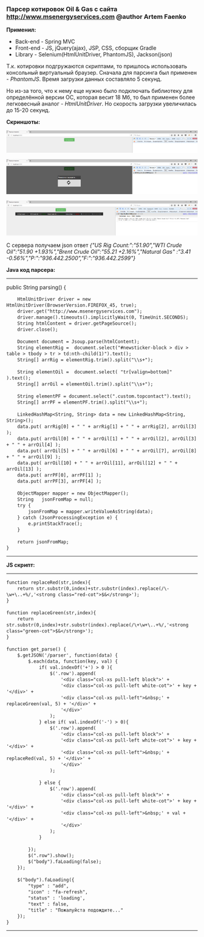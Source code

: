 ### Парсер котировок Oil & Gas с сайта http://www.msenergyservices.com  @author Artem Faenko

**Применил:** 
- Back-end - Spring MVC
- Front-end - JS, jQuery(ajax), JSP, CSS, сборщик Gradle
- Library - Selenium(HtmlUnitDriver, PhantomJS), Jackson(json)

Т.к. котировки подгружаются скриптами, то пришлось использовать консольный виртуальный браузер.
Сначала для парсинга был применен - *PhantomJS*. Время загрузки данных составляло 5 секунд.

Но из-за того, что к нему еще нужно было подключать библиотеку для определённой версии ОС, которая весит 18 Мб, то был применен более легковесный аналог - *HtmlUnitDriver*.
Но скорость загрузки увеличилась до 15-20 секунд.
 
**Скриншоты:** 

![CC0](https://github.com/webserverby/parser-price/blob/master/screenshots/glav_1.png)

![CC0](https://github.com/webserverby/parser-price/blob/master/screenshots/glav_2.png)

![CC0](https://github.com/webserverby/parser-price/blob/master/screenshots/glav_3.png)

С сервера получаем json ответ *{"US Rig Count:":"51.90","WTI Crude Oil":"51.90 +1.93%","Brent Crude Oil":"55.21 +2.16%","Natural Gas"
:"3.41 -0.56%","P:":"936.442.2500","F:":"936.442.2599"}* 

**Java код парсера:** 
_________________________________________________________________________________________________________________________________


public String parsing() {
       
        HtmlUnitDriver driver = new HtmlUnitDriver(BrowserVersion.FIREFOX_45, true);
        driver.get("http://www.msenergyservices.com");
        driver.manage().timeouts().implicitlyWait(0, TimeUnit.SECONDS);
        String htmlContent = driver.getPageSource();
        driver.close();

        Document document = Jsoup.parse(htmlContent);
        String elementRig =  document.select("#newsticker-block > div > table > tbody > tr > td:nth-child(1)").text();
        String[] arrRig = elementRig.trim().split("\\s+");

        String elementOil =  document.select( "tr[valign=bottom]" ).text();
        String[] arrOil = elementOil.trim().split("\\s+");

        String elementPF = document.select(".custom.topcontact").text();
        String[] arrPF = elementPF.trim().split("\\s+");

        LinkedHashMap<String, String> data = new LinkedHashMap<String, String>();
        data.put( arrRig[0] + " " + arrRig[1] + " " + arrRig[2], arrOil[3] );
        data.put( arrOil[0] + " " + arrOil[1] + " " + arrOil[2], arrOil[3] + " " + arrOil[4] );
        data.put( arrOil[5] + " " + arrOil[6] + " " + arrOil[7], arrOil[8] + " " + arrOil[9] );
        data.put( arrOil[10] + " " + arrOil[11], arrOil[12] + " " + arrOil[13] );
        data.put( arrPF[0], arrPF[1] );
        data.put( arrPF[3], arrPF[4] );

        ObjectMapper mapper = new ObjectMapper();
        String   jsonFromMap = null;
        try {
            jsonFromMap = mapper.writeValueAsString(data);
        } catch (JsonProcessingException e) {
            e.printStackTrace();
        }     

        return jsonFromMap;
    }
_________________________________________________________________________________________________________________________________

**JS cкрипт:** 
_________________________________________________________________________________________________________________________________


	function replaceRed(str,index){
		return str.substr(0,index)+str.substr(index).replace(/\-\w+\..+%/,'<strong class="red-cot">$&</strong>');
	}

	function replaceGreen(str,index){
		return str.substr(0,index)+str.substr(index).replace(/\+\w+\..+%/,'<strong class="green-cot">$&</strong>');
	}

	function get_parse() {
		$.getJSON('/parser', function(data) {
			$.each(data, function(key, val) {
				if( val.indexOf('+') > 0 ){
					$('.row').append(
						'<div class="col-xs pull-left block">' +
						'<div class="col-xs pull-left white-cot">' + key + '</div>' +
						'<div class="col-xs pull-left">&nbsp;' + replaceGreen(val, 5) + '</div>' +
						'</div>'
					);
				} else if( val.indexOf('-') > 0){
					$('.row').append(
						'<div class="col-xs pull-left block">' +
						'<div class="col-xs pull-left white-cot">' + key + '</div>' +
						'<div class="col-xs pull-left">&nbsp;' + replaceRed(val, 5) + '</div>' +
						'</div>'
					);

				} else {
					$('.row').append(
						'<div class="col-xs pull-left block">' +
						'<div class="col-xs pull-left white-cot">' + key + '</div>' +
						'<div class="col-xs pull-left">&nbsp;' + val + '</div>' +
						'</div>'
					);
				}

			});
			$(".row").show();
			$("body").faLoading(false);
		});

		$("body").faLoading({
			"type" : "add",
			"icon" : "fa-refresh",
			"status" : 'loading',
			"text" : false,
			"title" : "Пожалуйста подождите..."
		});
	}
_________________________________________________________________________________________________________________________________
